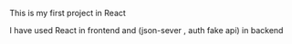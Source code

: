 This is my first project in React 

I have used React in frontend and (json-sever , auth fake api) in backend 
